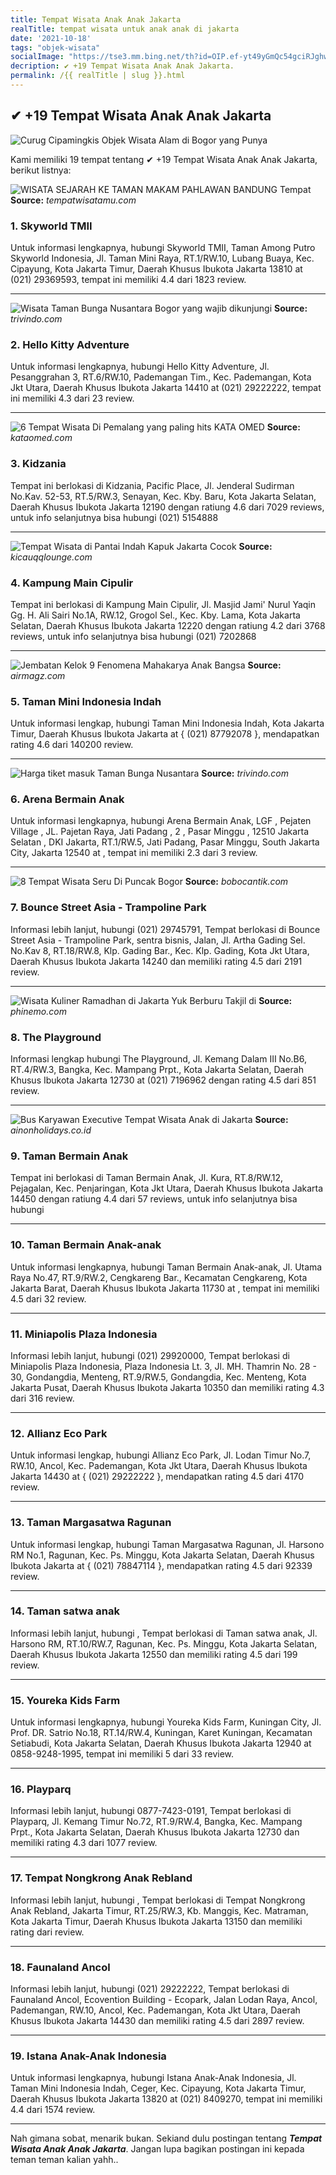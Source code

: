 ```yaml
---
title: Tempat Wisata Anak Anak Jakarta
realTitle: tempat wisata untuk anak anak di jakarta
date: '2021-10-18'
tags: "objek-wisata"
socialImage: "https://tse3.mm.bing.net/th?id=OIP.ef-yt49yGmQc54gciRJghwHaEH&amp;pid=15.1"
decription: ✔ +19 Tempat Wisata Anak Anak Jakarta.
permalink: /{{ realTitle | slug }}.html
---
```


## ✔ +19 Tempat Wisata Anak Anak Jakarta

![Curug Cipamingkis Objek Wisata Alam di Bogor yang Punya ](https://liburanyuk.co.id/wp-content/uploads/2021/04/curug-cipamingkis.jpg)



Kami memiliki 19 tempat tentang ✔ +19 Tempat Wisata Anak Anak Jakarta, berikut listnya:



![WISATA SEJARAH KE TAMAN MAKAM PAHLAWAN BANDUNG  Tempat ](https://tse2.mm.bing.net/th?id=OIP.0-ZUAM8s6jD3mnSOek6WtAAAAA&amp;pid=15.1)
**Source:** _tempatwisatamu.com_


### 1. Skyworld TMII



Untuk informasi lengkapnya, hubungi Skyworld TMII, Taman Among Putro Skyworld Indonesia, Jl. Taman Mini Raya, RT.1/RW.10, Lubang Buaya, Kec. Cipayung, Kota Jakarta Timur, Daerah Khusus Ibukota Jakarta 13810 at (021) 29369593, tempat ini memiliki 4.4 dari 1823 review.

---


![Wisata Taman Bunga Nusantara Bogor yang wajib dikunjungi](https://tse4.mm.bing.net/th?id=OIP.xKCJ8ZVvY1B2fExQgYQPsQHaCd&amp;pid=15.1)
**Source:** _trivindo.com_


### 2. Hello Kitty Adventure



Untuk informasi lengkapnya, hubungi Hello Kitty Adventure, Jl. Pesanggrahan 3, RT.6/RW.10, Pademangan Tim., Kec. Pademangan, Kota Jkt Utara, Daerah Khusus Ibukota Jakarta 14410 at (021) 29222222, tempat ini memiliki 4.3 dari 23 review.

---


![6 Tempat Wisata Di Pemalang yang paling hits  KATA OMED](https://tse3.mm.bing.net/th?id=OIP.NhiNEeJXGbbpkUBmYNq8iwHaEc&amp;pid=15.1)
**Source:** _kataomed.com_


### 3. Kidzania



Tempat ini berlokasi di Kidzania, Pacific Place, Jl. Jenderal Sudirman No.Kav. 52-53, RT.5/RW.3, Senayan, Kec. Kby. Baru, Kota Jakarta Selatan, Daerah Khusus Ibukota Jakarta 12190 dengan ratiung 4.6 dari 7029 reviews, untuk info selanjutnya bisa hubungi (021) 5154888

---


![Tempat Wisata di Pantai Indah Kapuk Jakarta Cocok ](https://tse1.mm.bing.net/th?id=OIP.8bVkUSluhfsbN1kKY7n92QHaEK&amp;pid=15.1)
**Source:** _kicauqqlounge.com_


### 4. Kampung Main Cipulir



Tempat ini berlokasi di Kampung Main Cipulir, Jl. Masjid Jami&#039; Nurul Yaqin Gg. H. Ali Sairi No.1A, RW.12, Grogol Sel., Kec. Kby. Lama, Kota Jakarta Selatan, Daerah Khusus Ibukota Jakarta 12220 dengan ratiung 4.2 dari 3768 reviews, untuk info selanjutnya bisa hubungi (021) 7202868

---


![Jembatan Kelok 9 Fenomena Mahakarya Anak Bangsa](https://tse1.mm.bing.net/th?id=OIP.Bz9SKW6P6oh0KDYpmBt0QQHaDt&amp;pid=15.1)
**Source:** _airmagz.com_


### 5. Taman Mini Indonesia Indah



Untuk informasi lengkap, hubungi Taman Mini Indonesia Indah, Kota Jakarta Timur, Daerah Khusus Ibukota Jakarta at { (021) 87792078 }, mendapatkan rating 4.6 dari 140200 review.

---


![Harga tiket masuk Taman Bunga Nusantara](https://tse1.mm.bing.net/th?id=OIP.W07cPCVmA12_cpaK7X50-wHaE6&amp;pid=15.1)
**Source:** _trivindo.com_


### 6. Arena Bermain Anak



Untuk informasi lengkapnya, hubungi Arena Bermain Anak, LGF , Pejaten Village , JL. Pajetan Raya, Jati Padang , 2 , Pasar Minggu , 12510 Jakarta Selatan , DKI Jakarta, RT.1/RW.5, Jati Padang, Pasar Minggu, South Jakarta City, Jakarta 12540 at , tempat ini memiliki 2.3 dari 3 review.

---


![8 Tempat Wisata Seru Di Puncak Bogor](https://tse2.mm.bing.net/th?id=OIP.KjVyyhJL3NqRMbx84L0luAHaFE&amp;pid=15.1)
**Source:** _bobocantik.com_


### 7. Bounce Street Asia - Trampoline Park



Informasi lebih lanjut, hubungi (021) 29745791, Tempat berlokasi di Bounce Street Asia - Trampoline Park, sentra bisnis, Jalan, Jl. Artha Gading Sel. No.Kav 8, RT.18/RW.8, Klp. Gading Bar., Kec. Klp. Gading, Kota Jkt Utara, Daerah Khusus Ibukota Jakarta 14240 dan memiliki rating 4.5 dari 2191 review.

---


![Wisata Kuliner Ramadhan di Jakarta Yuk Berburu Takjil di ](https://tse4.mm.bing.net/th?id=OIP.orN4r1o82lil6HiirqQ_pgHaE8&amp;pid=15.1)
**Source:** _phinemo.com_


### 8. The Playground



Informasi lengkap hubungi The Playground, Jl. Kemang Dalam III No.B6, RT.4/RW.3, Bangka, Kec. Mampang Prpt., Kota Jakarta Selatan, Daerah Khusus Ibukota Jakarta 12730 at (021) 7196962 dengan rating 4.5 dari 851 review.

---


![Bus Karyawan Executive  Tempat Wisata Anak di Jakarta](https://tse3.mm.bing.net/th?id=OIP.LNtUnzYG86MsBzD3uZBT4QHaE8&amp;pid=15.1)
**Source:** _ainonholidays.co.id_


### 9. Taman Bermain Anak



Tempat ini berlokasi di Taman Bermain Anak, Jl. Kura, RT.8/RW.12, Pejagalan, Kec. Penjaringan, Kota Jkt Utara, Daerah Khusus Ibukota Jakarta 14450 dengan ratiung 4.4 dari 57 reviews, untuk info selanjutnya bisa hubungi 

---


### 10. Taman Bermain Anak-anak



Untuk informasi lengkapnya, hubungi Taman Bermain Anak-anak, Jl. Utama Raya No.47, RT.9/RW.2, Cengkareng Bar., Kecamatan Cengkareng, Kota Jakarta Barat, Daerah Khusus Ibukota Jakarta 11730 at , tempat ini memiliki 4.5 dari 32 review.

---


### 11. Miniapolis Plaza Indonesia



Informasi lebih lanjut, hubungi (021) 29920000, Tempat berlokasi di Miniapolis Plaza Indonesia, Plaza Indonesia Lt. 3, Jl. MH. Thamrin No. 28 - 30, Gondangdia, Menteng, RT.9/RW.5, Gondangdia, Kec. Menteng, Kota Jakarta Pusat, Daerah Khusus Ibukota Jakarta 10350 dan memiliki rating 4.3 dari 316 review.

---


### 12. Allianz Eco Park



Untuk informasi lengkap, hubungi Allianz Eco Park, Jl. Lodan Timur No.7, RW.10, Ancol, Kec. Pademangan, Kota Jkt Utara, Daerah Khusus Ibukota Jakarta 14430 at { (021) 29222222 }, mendapatkan rating 4.5 dari 4170 review.

---


### 13. Taman Margasatwa Ragunan



Untuk informasi lengkap, hubungi Taman Margasatwa Ragunan, Jl. Harsono RM No.1, Ragunan, Kec. Ps. Minggu, Kota Jakarta Selatan, Daerah Khusus Ibukota Jakarta at { (021) 78847114 }, mendapatkan rating 4.5 dari 92339 review.

---


### 14. Taman satwa anak



Informasi lebih lanjut, hubungi , Tempat berlokasi di Taman satwa anak, Jl. Harsono RM, RT.10/RW.7, Ragunan, Kec. Ps. Minggu, Kota Jakarta Selatan, Daerah Khusus Ibukota Jakarta 12550 dan memiliki rating 4.5 dari 199 review.

---


### 15. Youreka Kids Farm



Untuk informasi lengkapnya, hubungi Youreka Kids Farm, Kuningan City, Jl. Prof. DR. Satrio No.18, RT.14/RW.4, Kuningan, Karet Kuningan, Kecamatan Setiabudi, Kota Jakarta Selatan, Daerah Khusus Ibukota Jakarta 12940 at 0858-9248-1995, tempat ini memiliki 5 dari 33 review.

---


### 16. Playparq



Informasi lebih lanjut, hubungi 0877-7423-0191, Tempat berlokasi di Playparq, Jl. Kemang Timur No.72, RT.9/RW.4, Bangka, Kec. Mampang Prpt., Kota Jakarta Selatan, Daerah Khusus Ibukota Jakarta 12730 dan memiliki rating 4.3 dari 1077 review.

---


### 17. Tempat Nongkrong Anak Rebland



Informasi lebih lanjut, hubungi , Tempat berlokasi di Tempat Nongkrong Anak Rebland, Jakarta Timur, RT.25/RW.3, Kb. Manggis, Kec. Matraman, Kota Jakarta Timur, Daerah Khusus Ibukota Jakarta 13150 dan memiliki rating  dari  review.

---


### 18. Faunaland Ancol



Informasi lebih lanjut, hubungi (021) 29222222, Tempat berlokasi di Faunaland Ancol, Ecovention Building - Ecopark, Jalan Lodan Raya, Ancol, Pademangan, RW.10, Ancol, Kec. Pademangan, Kota Jkt Utara, Daerah Khusus Ibukota Jakarta 14430 dan memiliki rating 4.5 dari 2897 review.

---


### 19. Istana Anak-Anak Indonesia



Untuk informasi lengkapnya, hubungi Istana Anak-Anak Indonesia, Jl. Taman Mini Indonesia Indah, Ceger, Kec. Cipayung, Kota Jakarta Timur, Daerah Khusus Ibukota Jakarta 13820 at (021) 8409270, tempat ini memiliki 4.4 dari 1574 review.

---









Nah gimana sobat, menarik bukan. Sekiand dulu postingan tentang ***Tempat Wisata Anak Anak Jakarta***. Jangan lupa bagikan postingan ini kepada teman teman kalian yahh..
